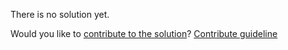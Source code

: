 
There is no solution yet.

Would you like to [contribute to the solution](https://github.com/BFEdev/BFE.dev-solutions/blob/main/question/tell-us-the-difference-between-common-image-format-on-the-web_en.md)? [Contribute guideline](https://github.com/BFEdev/BFE.dev-solutions#how-to-contribute)
